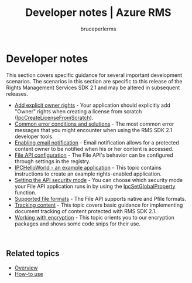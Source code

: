 ﻿---
# required metadata

title: Developer notes | Azure RMS
description: This topic covers specific guidance for several important development scenarios. 
keywords:
author: bruceperlerms
manager: mbaldwin
ms.date: 04/28/2016
ms.topic: article
ms.prod: azure
ms.service: rights-management
ms.technology: techgroup-identity
ms.assetid: 5A9F04FD-0FCD-482F-8671-36FE93B783B0
# optional metadata

#ROBOTS:
audience: developer
#ms.devlang:
ms.reviewer: shubhamp
ms.suite: ems
#ms.tgt_pltfrm:
#ms.custom:

---

# Developer notes

This section covers specific guidance for several important development scenarios. The scenarios in this section are specific to this release of the Rights Management Services SDK 2.1 and may be altered in subsequent releases.

- [Add explicit owner rights](add-explicit-owner-rights.md) - Your application should explicitly add &quot;Owner&quot; rights when creating a license from scratch ([IpcCreateLicenseFromScratch](/rights-management/sdk/2.1/api/win/functions#msipc_ipccreatelicensefromscratch)).
- [Common error conditions and solutions](common-error-conditions-and-solutions.md) - The most common error messages that you might encounter when using the RMS SDK 2.1 developer tools.
- [Enabling email notification](how-to-enable-email-notification.md) - Email notification allows for a protected content owner to be notified when his or her content is accessed.
- [File API configuration](file-api-configuration.md) - The File API's behavior can be configured through settings in the registry.
- [IPCHelloWorld - an example application](how-to-build-your-first-application.md) - This topic contains instructions to create an example rights-enabled application.
- [Setting the API security mode](setting-the-api-security-mode-api-mode.md) - You can choose which security mode your File API application runs in by using the [IpcSetGlobalProperty](/rights-management/sdk/2.1/api/win/functions#msipc_ipcsetglobalproperty) function.
- [Supported file formats](supported-file-formats.md) - The File API supports native and Pfile formats.
- [Tracking content](tracking-content.md) - This topic covers basic guidance for implementing document tracking of content protected with RMS SDK 2.1.
- [Working with encryption](working-with-encryption.md) - This topic orients you to our encryption packages and shows some code snips for their use.

 

## Related topics ##
* [Overview](ad-rms-overview.md)
* [How-to use](how-to-use-msipc.md)
 

 
